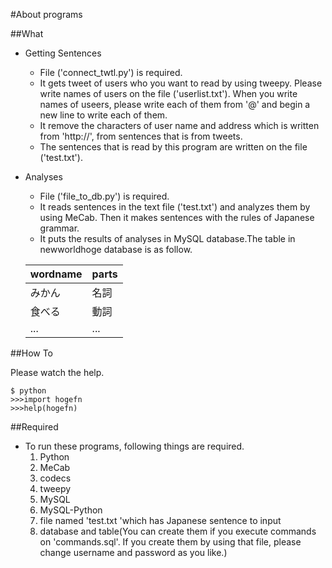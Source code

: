 #About programs


##What

- Getting Sentences  
  - File ('connect_twtl.py') is required.  
  - It gets tweet of users who you want to read by using tweepy. Please write names of users on the file ('userlist.txt'). When you write names of useers, please write each of them from '@' and begin a new line to write each of them.  
  - It remove the characters of user name and address which is written from 'http://', from sentences that is from tweets.  
  - The sentences that is read by this program are written on the file ('test.txt').  

- Analyses
  - File ('file_to_db.py') is required.  
  - It reads sentences in the text file ('test.txt') and analyzes them by using MeCab. Then it makes sentences with the rules of Japanese grammar.  
  - It puts the results of analyses in MySQL database.The table in newworldhoge database is as follow.  

  |wordname|parts|
  |:-------|-----|
  |みかん  |名詞 |
  |食べる  |動詞 |
  |...     |...  |


##How To

Please watch the help. 

```
$ python
>>>import hogefn
>>>help(hogefn)
```

##Required

- To run these programs, following things are required.  
  1. Python  
  1. MeCab  
  1. codecs
  1. tweepy
  1. MySQL  
  1. MySQL-Python  
  1. file named 'test.txt 'which has Japanese sentence to input  
  1. database and table(You can create them if you execute commands on 'commands.sql'. If you create them by using that file, please change username and password as you like.)  
